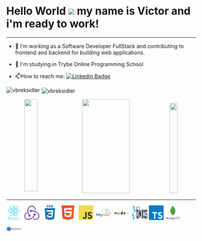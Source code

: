 <h1>
  Hello World
  <img src="https://media.giphy.com/media/hvRJCLFzcasrR4ia7z/giphy.gif" width="30px"/>
  my name is Victor and i'm ready to work!
</h1>

_______________________________________________________


- :telescope: I’m working as a Software Developer FullStack and contributing to frontend and backend for building web applications.

- :seedling: I'm studying in Trybe Online Programming School

- :mailbox:How to reach me: [![Linkedin Badge](https://img.shields.io/badge/-linkedin-purple?style=flat&logo=Linkedin&logoColor=white)](https://www.linkedin.com/in/vreksidler/) 

<p><img align="left" style="max-width: 40%;" src="https://github-readme-stats.vercel.app/api/top-langs?username=vbreksidler&theme=radical&show_icons=true&locale=en&layout=compact" alt="vbreksidler" /></p>

<p>&nbsp;<img align="center" style="max-width: 60%;" src="https://github-readme-stats.vercel.app/api?username=vbreksidler&theme=radical&show_icons=true&locale=en" alt="vbreksidler" /></p>

<div align="center" dir="auto">
  <img position="fixed" align="left" src="https://media.giphy.com/media/liRTgRfK9XljrH2EFt/giphy.gif" width="26%" height="245"/>
  <img src="https://media.giphy.com/media/fwbZnTftCXVocKzfxR/giphy.gif" width="50%" height="250"/>
  <img position="fixed" align"right" src="https://media.giphy.com/media/du3J3cXyzhj75IOgvA/giphy.gif" width="20%" height="240"/>
</div>

______________________________________________________________

<div>
  <img src="https://github.com/devicons/devicon/blob/master/icons/react/react-original-wordmark.svg" title="React" alt="React" width="40" height="40"/>&nbsp;
  <img src="https://github.com/devicons/devicon/blob/master/icons/redux/redux-original.svg" title="Redux" alt="Redux " width="40" height="40"/>&nbsp;
  <img src="https://github.com/devicons/devicon/blob/master/icons/css3/css3-plain-wordmark.svg"  title="CSS3" alt="CSS" width="40" height="40"/>&nbsp;
  <img src="https://github.com/devicons/devicon/blob/master/icons/html5/html5-original.svg" title="HTML5" alt="HTML" width="40" height="40"/>&nbsp;
  <img src="https://github.com/devicons/devicon/blob/master/icons/javascript/javascript-original.svg" title="JavaScript" alt="JavaScript" width="40" height="40"/>&nbsp;
  <img src="https://github.com/devicons/devicon/blob/master/icons/mysql/mysql-original-wordmark.svg" title="MySQL"  alt="MySQL" width="40" height="40"/>&nbsp;
  <img src="https://github.com/devicons/devicon/blob/master/icons/nodejs/nodejs-original-wordmark.svg" title="NodeJS" alt="NodeJS" width="40" height="40"/>&nbsp;
  <img src="https://github.com/devicons/devicon/blob/master/icons/tailwindcss/tailwindcss-original-wordmark.svg" title="TailwindCSS" **alt="TailwindCSS" width="40" height="40"/>
  <img src="https://github.com/devicons/devicon/blob/master/icons/typescript/typescript-original.svg" title="TypeScript" **alt="TypeScript" width="40" height="40"/>
  <img src="https://github.com/devicons/devicon/blob/master/icons/mongodb/mongodb-original-wordmark.svg" title="MongoDB" **alt="MongoDB" width="40" height="40"/>
  <img src="https://github.com/devicons/devicon/blob/master/icons/sequelize/sequelize-original-wordmark.svg" title="Sequelize" **alt="Sequelize" width="40" height="40"/>
</div>
